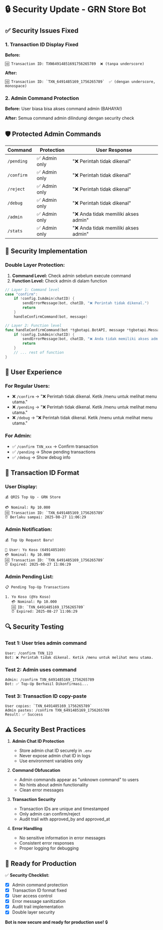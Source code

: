 # 🔒 Security Update - GRN Store Bot

## ✅ **Security Issues Fixed**

### **1. Transaction ID Display Fixed**
**Before:**
```
🆔 Transaction ID: TXN64914851691756265789  ❌ (tanpa underscore)
```

**After:**
```
🆔 Transaction ID: `TXN_6491485169_1756265789`  ✅ (dengan underscore, monospace)
```

### **2. Admin Command Protection**
**Before:** User biasa bisa akses command admin (BAHAYA!)

**After:** Semua command admin dilindungi dengan security check

## 🛡️ **Protected Admin Commands**

| Command | Protection | User Response |
|---------|------------|---------------|
| `/pending` | ✅ Admin only | "❌ Perintah tidak dikenal" |
| `/confirm` | ✅ Admin only | "❌ Perintah tidak dikenal" |
| `/reject` | ✅ Admin only | "❌ Perintah tidak dikenal" |
| `/debug` | ✅ Admin only | "❌ Perintah tidak dikenal" |
| `/admin` | ✅ Admin only | "❌ Anda tidak memiliki akses admin" |
| `/stats` | ✅ Admin only | "❌ Anda tidak memiliki akses admin" |

## 🔐 **Security Implementation**

### **Double Layer Protection:**
1. **Command Level:** Check admin sebelum execute command
2. **Function Level:** Check admin di dalam function

```go
// Layer 1: Command level
case "confirm":
    if !config.IsAdmin(chatID) {
        sendErrorMessage(bot, chatID, "❌ Perintah tidak dikenal.")
        return
    }
    handleConfirmCommand(bot, message)

// Layer 2: Function level  
func handleConfirmCommand(bot *tgbotapi.BotAPI, message *tgbotapi.Message) {
    if !config.IsAdmin(chatID) {
        sendErrorMessage(bot, chatID, "❌ Anda tidak memiliki akses admin.")
        return
    }
    // ... rest of function
}
```

## 🎯 **User Experience**

### **For Regular Users:**
- ❌ `/confirm` → "❌ Perintah tidak dikenal. Ketik /menu untuk melihat menu utama."
- ❌ `/pending` → "❌ Perintah tidak dikenal. Ketik /menu untuk melihat menu utama."
- ❌ `/debug` → "❌ Perintah tidak dikenal. Ketik /menu untuk melihat menu utama."

### **For Admin:**
- ✅ `/confirm TXN_xxx` → Confirm transaction
- ✅ `/pending` → Show pending transactions
- ✅ `/debug` → Show debug info

## 📱 **Transaction ID Format**

### **User Display:**
```
💰 QRIS Top Up - GRN Store

💳 Nominal: Rp 10.000
🆔 Transaction ID: `TXN_6491485169_1756265789`
⏰ Berlaku sampai: 2025-08-27 11:06:29
```

### **Admin Notification:**
```
💰 Top Up Request Baru!

👤 User: Yo Koso (6491485169)
💳 Nominal: Rp 10.000
🆔 Transaction ID: `TXN_6491485169_1756265789`
⏰ Expired: 2025-08-27 11:06:29
```

### **Admin Pending List:**
```
📋 Pending Top-Up Transactions

1. Yo Koso (@Yo Koso)
   💳 Nominal: Rp 10.000
   🆔 ID: `TXN_6491485169_1756265789`
   ⏰ Expired: 2025-08-27 11:06:29
```

## 🔍 **Security Testing**

### **Test 1: User tries admin command**
```
User: /confirm TXN_123
Bot: ❌ Perintah tidak dikenal. Ketik /menu untuk melihat menu utama.
```

### **Test 2: Admin uses command**
```
Admin: /confirm TXN_6491485169_1756265789
Bot: ✅ Top-Up Berhasil Dikonfirmasi...
```

### **Test 3: Transaction ID copy-paste**
```
User copies: `TXN_6491485169_1756265789`
Admin pastes: /confirm TXN_6491485169_1756265789
Result: ✅ Success
```

## ⚠️ **Security Best Practices**

1. **Admin Chat ID Protection**
   - Store admin chat ID securely in `.env`
   - Never expose admin chat ID in logs
   - Use environment variables only

2. **Command Obfuscation**
   - Admin commands appear as "unknown command" to users
   - No hints about admin functionality
   - Clean error messages

3. **Transaction Security**
   - Transaction IDs are unique and timestamped
   - Only admin can confirm/reject
   - Audit trail with approved_by and approved_at

4. **Error Handling**
   - No sensitive information in error messages
   - Consistent error responses
   - Proper logging for debugging

## 🚀 **Ready for Production**

✅ **Security Checklist:**
- [x] Admin command protection
- [x] Transaction ID format fixed
- [x] User access control
- [x] Error message sanitization
- [x] Audit trail implementation
- [x] Double layer security

**Bot is now secure and ready for production use!** 🔒